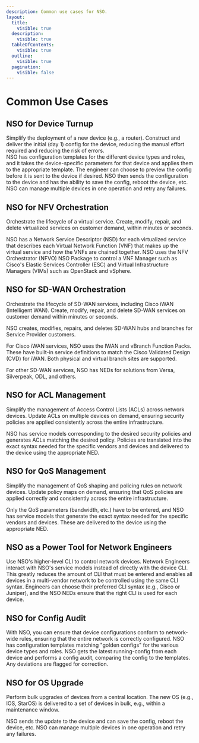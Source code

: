 ```yaml
---
description: Common use cases for NSO.
layout:
  title:
    visible: true
  description:
    visible: true
  tableOfContents:
    visible: true
  outline:
    visible: true
  pagination:
    visible: false
---
```


# Common Use Cases

## NSO for Device Turnup <a href="#nso-for-device-turnup" id="nso-for-device-turnup"></a>

Simplify the deployment of a new device (e.g., a router). Construct and deliver the initial (day 1) config for the device, reducing the manual effort required and reducing the risk of errors.\
NSO has configuration templates for the different device types and roles, and it takes the device-specific parameters for that device and applies them to the appropriate template. The engineer can choose to preview the config before it is sent to the device if desired. NSO then sends the configuration to the device and has the ability to save the config, reboot the device, etc. NSO can manage multiple devices in one operation and retry any failures.

## NSO for NFV Orchestration <a href="#nso-for-nfv-orchestration" id="nso-for-nfv-orchestration"></a>

Orchestrate the lifecycle of a virtual service. Create, modify, repair, and delete virtualized services on customer demand, within minutes or seconds.

NSO has a Network Service Descriptor (NSD) for each virtualized service that describes each Virtual Network Function (VNF) that makes up the virtual service and how the VNFs are chained together. NSO uses the NFV Orchestrator (NFVO) NSO Package to control a VNF Manager such as Cisco's Elastic Services Controller (ESC) and Virtual Infrastructure Managers (VIMs) such as OpenStack and vSphere.

## NSO for SD-WAN Orchestration <a href="#nso-for-sd-wan-orchestration" id="nso-for-sd-wan-orchestration"></a>

Orchestrate the lifecycle of SD-WAN services, including Cisco iWAN (Intelligent WAN). Create, modify, repair, and delete SD-WAN services on customer demand within minutes or seconds.

NSO creates, modifies, repairs, and deletes SD-WAN hubs and branches for Service Provider customers.

For Cisco iWAN services, NSO uses the IWAN and vBranch Function Packs. These have built-in service definitions to match the Cisco Validated Design (CVD) for iWAN. Both physical and virtual branch sites are supported.

For other SD-WAN services, NSO has NEDs for solutions from Versa, Silverpeak, ODL, and others.

## NSO for ACL Management <a href="#nso-for-acl-management" id="nso-for-acl-management"></a>

Simplify the management of Access Control Lists (ACLs) across network devices. Update ACLs on multiple devices on demand, ensuring security policies are applied consistently across the entire infrastructure.

NSO has service models corresponding to the desired security policies and generates ACLs matching the desired policy. Policies are translated into the exact syntax needed for the specific vendors and devices and delivered to the device using the appropriate NED.

## NSO for QoS Management <a href="#nso-for-qos-management" id="nso-for-qos-management"></a>

Simplify the management of QoS shaping and policing rules on network devices. Update policy maps on demand, ensuring that QoS policies are applied correctly and consistently across the entire infrastructure.

Only the QoS parameters (bandwidth, etc.) have to be entered, and NSO has service models that generate the exact syntax needed for the specific vendors and devices. These are delivered to the device using the appropriate NED.

## NSO as a Power Tool for Network Engineers <a href="#nso-as-a-power-tool-for-network-engineers" id="nso-as-a-power-tool-for-network-engineers"></a>

Use NSO's higher-level CLI to control network devices. Network Engineers interact with NSO's service models instead of directly with the device CLI. This greatly reduces the amount of CLI that must be entered and enables all devices in a multi-vendor network to be controlled using the same CLI syntax. Engineers can choose their preferred CLI syntax (e.g., Cisco or Juniper), and the NSO NEDs ensure that the right CLI is used for each device.

## NSO for Config Audit <a href="#nso-for-config-audit" id="nso-for-config-audit"></a>

With NSO, you can ensure that device configurations conform to network-wide rules, ensuring that the entire network is correctly configured. NSO has configuration templates matching "golden configs" for the various device types and roles. NSO gets the latest running-config from each device and performs a config audit, comparing the config to the templates. Any deviations are flagged for correction.

## NSO for OS Upgrade <a href="#nso-for-os-upgrade" id="nso-for-os-upgrade"></a>

Perform bulk upgrades of devices from a central location. The new OS (e.g., IOS, StarOS) is delivered to a set of devices in bulk, e.g., within a maintenance window.

NSO sends the update to the device and can save the config, reboot the device, etc. NSO can manage multiple devices in one operation and retry any failures.
